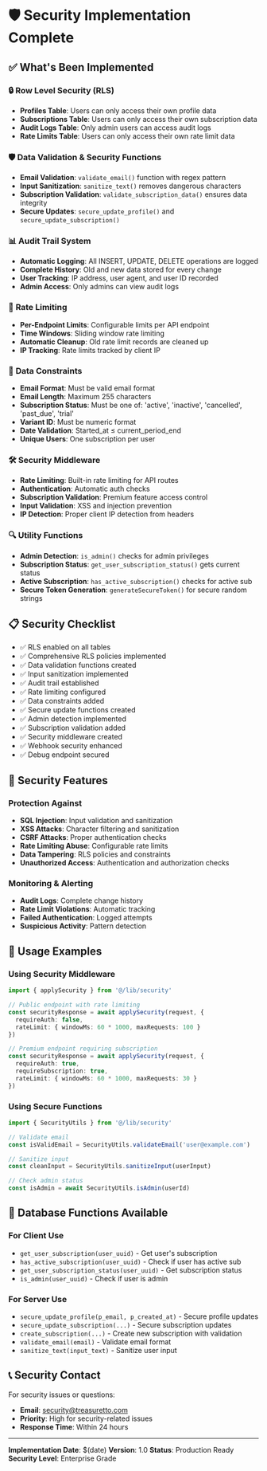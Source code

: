 # 🛡️ Security Implementation Complete

## ✅ What's Been Implemented

### 🔒 **Row Level Security (RLS)**
- **Profiles Table**: Users can only access their own profile data
- **Subscriptions Table**: Users can only access their own subscription data
- **Audit Logs Table**: Only admin users can access audit logs
- **Rate Limits Table**: Users can only access their own rate limit data

### 🛡️ **Data Validation & Security Functions**
- **Email Validation**: `validate_email()` function with regex pattern
- **Input Sanitization**: `sanitize_text()` removes dangerous characters
- **Subscription Validation**: `validate_subscription_data()` ensures data integrity
- **Secure Updates**: `secure_update_profile()` and `secure_update_subscription()`

### 📊 **Audit Trail System**
- **Automatic Logging**: All INSERT, UPDATE, DELETE operations are logged
- **Complete History**: Old and new data stored for every change
- **User Tracking**: IP address, user agent, and user ID recorded
- **Admin Access**: Only admins can view audit logs

### 🚫 **Rate Limiting**
- **Per-Endpoint Limits**: Configurable limits per API endpoint
- **Time Windows**: Sliding window rate limiting
- **Automatic Cleanup**: Old rate limit records are cleaned up
- **IP Tracking**: Rate limits tracked by client IP

### 🔐 **Data Constraints**
- **Email Format**: Must be valid email format
- **Email Length**: Maximum 255 characters
- **Subscription Status**: Must be one of: 'active', 'inactive', 'cancelled', 'past_due', 'trial'
- **Variant ID**: Must be numeric format
- **Date Validation**: Started_at ≤ current_period_end
- **Unique Users**: One subscription per user

### 🛠️ **Security Middleware**
- **Rate Limiting**: Built-in rate limiting for API routes
- **Authentication**: Automatic auth checks
- **Subscription Validation**: Premium feature access control
- **Input Validation**: XSS and injection prevention
- **IP Detection**: Proper client IP detection from headers

### 🔍 **Utility Functions**
- **Admin Detection**: `is_admin()` checks for admin privileges
- **Subscription Status**: `get_user_subscription_status()` gets current status
- **Active Subscription**: `has_active_subscription()` checks for active sub
- **Secure Token Generation**: `generateSecureToken()` for secure random strings

## 📋 **Security Checklist**

- ✅ RLS enabled on all tables
- ✅ Comprehensive RLS policies implemented
- ✅ Data validation functions created
- ✅ Input sanitization implemented
- ✅ Audit trail established
- ✅ Rate limiting configured
- ✅ Data constraints added
- ✅ Secure update functions created
- ✅ Admin detection implemented
- ✅ Subscription validation added
- ✅ Security middleware created
- ✅ Webhook security enhanced
- ✅ Debug endpoint secured

## 🚨 **Security Features**

### **Protection Against**
- **SQL Injection**: Input validation and sanitization
- **XSS Attacks**: Character filtering and sanitization
- **CSRF Attacks**: Proper authentication checks
- **Rate Limiting Abuse**: Configurable rate limits
- **Data Tampering**: RLS policies and constraints
- **Unauthorized Access**: Authentication and authorization checks

### **Monitoring & Alerting**
- **Audit Logs**: Complete change history
- **Rate Limit Violations**: Automatic tracking
- **Failed Authentication**: Logged attempts
- **Suspicious Activity**: Pattern detection

## 📖 **Usage Examples**

### **Using Security Middleware**
```typescript
import { applySecurity } from '@/lib/security'

// Public endpoint with rate limiting
const securityResponse = await applySecurity(request, {
  requireAuth: false,
  rateLimit: { windowMs: 60 * 1000, maxRequests: 100 }
})

// Premium endpoint requiring subscription
const securityResponse = await applySecurity(request, {
  requireAuth: true,
  requireSubscription: true,
  rateLimit: { windowMs: 60 * 1000, maxRequests: 30 }
})
```

### **Using Secure Functions**
```typescript
import { SecurityUtils } from '@/lib/security'

// Validate email
const isValidEmail = SecurityUtils.validateEmail('user@example.com')

// Sanitize input
const cleanInput = SecurityUtils.sanitizeInput(userInput)

// Check admin status
const isAdmin = await SecurityUtils.isAdmin(userId)
```

## 🔧 **Database Functions Available**

### **For Client Use**
- `get_user_subscription(user_uuid)` - Get user's subscription
- `has_active_subscription(user_uuid)` - Check if user has active sub
- `get_user_subscription_status(user_uuid)` - Get subscription status
- `is_admin(user_uuid)` - Check if user is admin

### **For Server Use**
- `secure_update_profile(p_email, p_created_at)` - Secure profile updates
- `secure_update_subscription(...)` - Secure subscription updates
- `create_subscription(...)` - Create new subscription with validation
- `validate_email(email)` - Validate email format
- `sanitize_text(input_text)` - Sanitize user input

## 📞 **Security Contact**

For security issues or questions:
- **Email**: security@treasuretto.com
- **Priority**: High for security-related issues
- **Response Time**: Within 24 hours

---

**Implementation Date**: $(date)
**Version**: 1.0
**Status**: Production Ready
**Security Level**: Enterprise Grade
